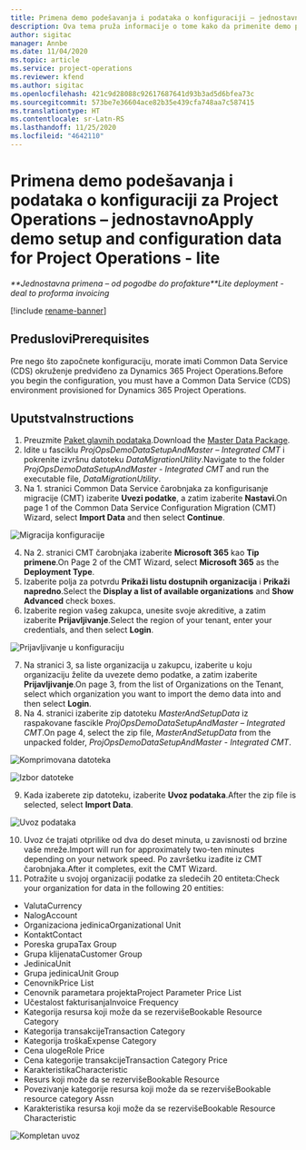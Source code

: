 ```yaml
---
title: Primena demo podešavanja i podataka o konfiguraciji – jednostavno
description: Ova tema pruža informacije o tome kako da primenite demo podešavanja i podatke o konfiguraciji za Project Operations.
author: sigitac
manager: Annbe
ms.date: 11/04/2020
ms.topic: article
ms.service: project-operations
ms.reviewer: kfend
ms.author: sigitac
ms.openlocfilehash: 421c9d28088c92617687641d93b3ad5d6bfea73c
ms.sourcegitcommit: 573be7e36604ace82b35e439cfa748aa7c587415
ms.translationtype: HT
ms.contentlocale: sr-Latn-RS
ms.lasthandoff: 11/25/2020
ms.locfileid: "4642110"
---
```

# <a name="apply-demo-setup-and-configuration-data-for-project-operations---lite"></a><span data-ttu-id="d96c1-103">Primena demo podešavanja i podataka o konfiguraciji za Project Operations – jednostavno</span><span class="sxs-lookup"><span data-stu-id="d96c1-103">Apply demo setup and configuration data for Project Operations - lite</span></span> 

<span data-ttu-id="d96c1-104">_\*\*Jednostavna primena – od pogodbe do profakture_</span><span class="sxs-lookup"><span data-stu-id="d96c1-104">_\*\*Lite deployment - deal to proforma invoicing_</span></span>

[!include [rename-banner](~/includes/cc-data-platform-banner.md)]

## <a name="prerequisites"></a><span data-ttu-id="d96c1-105">Preduslovi</span><span class="sxs-lookup"><span data-stu-id="d96c1-105">Prerequisites</span></span>

<span data-ttu-id="d96c1-106">Pre nego što započnete konfiguraciju, morate imati Common Data Service (CDS) okruženje predviđeno za Dynamics 365 Project Operations.</span><span class="sxs-lookup"><span data-stu-id="d96c1-106">Before you begin the configuration, you must have a Common Data Service (CDS) environment provisioned for Dynamics 365 Project Operations.</span></span>


## <a name="instructions"></a><span data-ttu-id="d96c1-107">Uputstva</span><span class="sxs-lookup"><span data-stu-id="d96c1-107">Instructions</span></span>

1. <span data-ttu-id="d96c1-108">Preuzmite [Paket glavnih podataka](https://download.microsoft.com/download/3/4/1/341bf279-a64f-4baa-af31-ce624859b518/ProjOpsSampleSetupData%20-%20CE%20only%20CMT.zip).</span><span class="sxs-lookup"><span data-stu-id="d96c1-108">Download the [Master Data Package](https://download.microsoft.com/download/3/4/1/341bf279-a64f-4baa-af31-ce624859b518/ProjOpsSampleSetupData%20-%20CE%20only%20CMT.zip).</span></span> 
2. <span data-ttu-id="d96c1-109">Idite u fasciklu *ProjOpsDemoDataSetupAndMaster – Integrated CMT* i pokrenite izvršnu datoteku *DataMigrationUtility*.</span><span class="sxs-lookup"><span data-stu-id="d96c1-109">Navigate to the folder *ProjOpsDemoDataSetupAndMaster - Integrated CMT* and run the executable file, *DataMigrationUtility*.</span></span>
3. <span data-ttu-id="d96c1-110">Na 1. stranici Common Data Service čarobnjaka za konfigurisanje migracije (CMT) izaberite **Uvezi podatke**, a zatim izaberite **Nastavi**.</span><span class="sxs-lookup"><span data-stu-id="d96c1-110">On page 1 of the Common Data Service Configuration Migration (CMT) Wizard, select **Import Data** and then select **Continue**.</span></span>

![Migracija konfiguracije](./media/1ConfigurationMigration.png)

4. <span data-ttu-id="d96c1-112">Na 2. stranici CMT čarobnjaka izaberite **Microsoft 365** kao **Tip primene**.</span><span class="sxs-lookup"><span data-stu-id="d96c1-112">On Page 2 of the CMT Wizard, select **Microsoft 365** as the **Deployment Type**.</span></span>
5. <span data-ttu-id="d96c1-113">Izaberite polja za potvrdu **Prikaži listu dostupnih organizacija** i **Prikaži napredno**.</span><span class="sxs-lookup"><span data-stu-id="d96c1-113">Select the **Display a list of available organizations** and **Show Advanced** check boxes.</span></span>
6. <span data-ttu-id="d96c1-114">Izaberite region vašeg zakupca, unesite svoje akreditive, a zatim izaberite **Prijavljivanje**.</span><span class="sxs-lookup"><span data-stu-id="d96c1-114">Select the region of your tenant, enter your credentials, and then select **Login**.</span></span>

![Prijavljivanje u konfiguraciju](./media/2ConfigurationSignin.png)

7. <span data-ttu-id="d96c1-116">Na stranici 3, sa liste organizacija u zakupcu, izaberite u koju organizaciju želite da uvezete demo podatke, a zatim izaberite **Prijavljivanje**.</span><span class="sxs-lookup"><span data-stu-id="d96c1-116">On page 3, from the list of Organizations on the Tenant, select which organization you want to import the demo data into and then select **Login**.</span></span>
8. <span data-ttu-id="d96c1-117">Na 4. stranici izaberite zip datoteku *MasterAndSetupData* iz raspakovane fascikle *ProjOpsDemoDataSetupAndMaster – Integrated CMT*.</span><span class="sxs-lookup"><span data-stu-id="d96c1-117">On page 4, select the zip file, *MasterAndSetupData* from the unpacked folder, *ProjOpsDemoDataSetupAndMaster - Integrated CMT*.</span></span>

![Komprimovana datoteka](./media/3ZipFile.png)

![Izbor datoteke](./media/4SelectAFile.png)

9. <span data-ttu-id="d96c1-120">Kada izaberete zip datoteku, izaberite **Uvoz podataka**.</span><span class="sxs-lookup"><span data-stu-id="d96c1-120">After the zip file is selected, select **Import Data**.</span></span>

![Uvoz podataka](./media/5ImportData.png)

10. <span data-ttu-id="d96c1-122">Uvoz će trajati otprilike od dva do deset minuta, u zavisnosti od brzine vaše mreže.</span><span class="sxs-lookup"><span data-stu-id="d96c1-122">Import will run for approximately two-ten minutes depending on your network speed.</span></span> <span data-ttu-id="d96c1-123">Po završetku izađite iz CMT čarobnjaka.</span><span class="sxs-lookup"><span data-stu-id="d96c1-123">After it completes, exit the CMT Wizard.</span></span> 
11. <span data-ttu-id="d96c1-124">Potražite u svojoj organizaciji podatke za sledećih 20 entiteta:</span><span class="sxs-lookup"><span data-stu-id="d96c1-124">Check your organization for data in the following 20 entities:</span></span>

-   <span data-ttu-id="d96c1-125">Valuta</span><span class="sxs-lookup"><span data-stu-id="d96c1-125">Currency</span></span>
-   <span data-ttu-id="d96c1-126">Nalog</span><span class="sxs-lookup"><span data-stu-id="d96c1-126">Account</span></span>
-   <span data-ttu-id="d96c1-127">Organizaciona jedinica</span><span class="sxs-lookup"><span data-stu-id="d96c1-127">Organizational Unit</span></span>
-   <span data-ttu-id="d96c1-128">Kontakt</span><span class="sxs-lookup"><span data-stu-id="d96c1-128">Contact</span></span>
-   <span data-ttu-id="d96c1-129">Poreska grupa</span><span class="sxs-lookup"><span data-stu-id="d96c1-129">Tax Group</span></span>
-   <span data-ttu-id="d96c1-130">Grupa klijenata</span><span class="sxs-lookup"><span data-stu-id="d96c1-130">Customer Group</span></span>
-   <span data-ttu-id="d96c1-131">Jedinica</span><span class="sxs-lookup"><span data-stu-id="d96c1-131">Unit</span></span>
-   <span data-ttu-id="d96c1-132">Grupa jedinica</span><span class="sxs-lookup"><span data-stu-id="d96c1-132">Unit Group</span></span>
-   <span data-ttu-id="d96c1-133">Cenovnik</span><span class="sxs-lookup"><span data-stu-id="d96c1-133">Price List</span></span>
-   <span data-ttu-id="d96c1-134">Cenovnik parametara projekta</span><span class="sxs-lookup"><span data-stu-id="d96c1-134">Project Parameter Price List</span></span> 
-   <span data-ttu-id="d96c1-135">Učestalost fakturisanja</span><span class="sxs-lookup"><span data-stu-id="d96c1-135">Invoice Frequency</span></span>
-   <span data-ttu-id="d96c1-136">Kategorija resursa koji može da se rezerviše</span><span class="sxs-lookup"><span data-stu-id="d96c1-136">Bookable Resource Category</span></span>
-   <span data-ttu-id="d96c1-137">Kategorija transakcije</span><span class="sxs-lookup"><span data-stu-id="d96c1-137">Transaction Category</span></span>
-   <span data-ttu-id="d96c1-138">Kategorija troška</span><span class="sxs-lookup"><span data-stu-id="d96c1-138">Expense Category</span></span>
-   <span data-ttu-id="d96c1-139">Cena uloge</span><span class="sxs-lookup"><span data-stu-id="d96c1-139">Role Price</span></span>
-   <span data-ttu-id="d96c1-140">Cena kategorije transakcije</span><span class="sxs-lookup"><span data-stu-id="d96c1-140">Transaction Category Price</span></span>
-   <span data-ttu-id="d96c1-141">Karakteristika</span><span class="sxs-lookup"><span data-stu-id="d96c1-141">Characteristic</span></span>
-   <span data-ttu-id="d96c1-142">Resurs koji može da se rezerviše</span><span class="sxs-lookup"><span data-stu-id="d96c1-142">Bookable Resource</span></span>
-   <span data-ttu-id="d96c1-143">Povezivanje kategorije resursa koji može da se rezerviše</span><span class="sxs-lookup"><span data-stu-id="d96c1-143">Bookable resource category Assn</span></span>
-   <span data-ttu-id="d96c1-144">Karakteristika resursa koji može da se rezerviše</span><span class="sxs-lookup"><span data-stu-id="d96c1-144">Bookable Resource Characteristic</span></span>

![Kompletan uvoz](./media/6CompleteImport.png)
